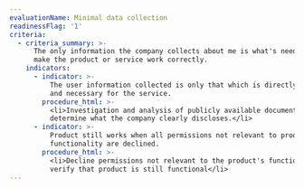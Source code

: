 ```yaml
---
evaluationName: Minimal data collection
readinessFlag: '1'
criteria:
  - criteria_summary: >-
      The only information the company collects about me is what's needed to
      make the product or service work correctly.
    indicators:
      - indicator: >-
          The user information collected is only that which is directly relevant
          and necessary for the service.
        procedure_html: >-
          <li>Investigation and analysis of publicly available documentation to
          determine what the company clearly discloses.</li>
      - indicator: >-
          Product still works when all permissions not relevant to product's
          functionality are declined.
        procedure_html: >-
          <li>Decline permissions not relevant to the product's functionality,
          verify that product is still functional</li>
---
```


